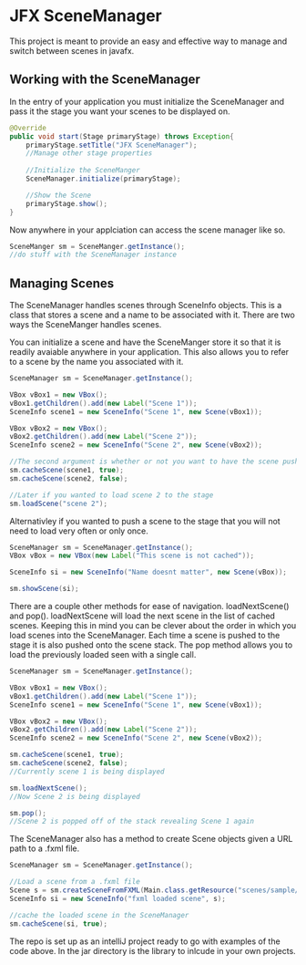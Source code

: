 # JFX SceneManager
This project is meant to provide an easy and effective way to manage and switch between scenes in javafx. 

## Working with the SceneManager
In the entry of your application you must initialize the SceneManager and pass it the stage you want your scenes to be displayed on.
```java
@Override
public void start(Stage primaryStage) throws Exception{
	primaryStage.setTitle("JFX SceneManager");
	//Manage other stage properties
	
	//Initialize the SceneManger
	SceneManager.initialize(primaryStage);

	//Show the Scene
	primaryStage.show();
}
```

Now anywhere in your applciation can access the scene manager like so.
```java
SceneManger sm = SceneManger.getInstance();
//do stuff with the SceneManager instance
```

## Managing Scenes
The SceneManager handles scenes through SceneInfo objects. This is a class that stores a scene and a name to be associated with it. There are two ways the SceneManger handles scenes.

You can initialize a scene and have the SceneManger store it so that it is readily avaiable anywhere in your application. This also allows you to refer to a scene by the name you associated with it.
```java
SceneManager sm = SceneManager.getInstance();

VBox vBox1 = new VBox();
vBox1.getChildren().add(new Label("Scene 1"));
SceneInfo scene1 = new SceneInfo("Scene 1", new Scene(vBox1));

VBox vBox2 = new VBox();
vBox2.getChildren().add(new Label("Scene 2"));
SceneInfo scene2 = new SceneInfo("Scene 2", new Scene(vBox2));

//The second argument is whether or not you want to have the scene pushed to the stage
sm.cacheScene(scene1, true);
sm.cacheScene(scene2, false);

//Later if you wanted to load scene 2 to the stage
sm.loadScene("scene 2");
```

Alternativley if you wanted to push a scene to the stage that you will not need to load very often or only once.
```java
SceneManager sm = SceneManager.getInstance();
VBox vBox = new VBox(new Label("This scene is not cached"));

SceneInfo si = new SceneInfo("Name doesnt matter", new Scene(vBox));

sm.showScene(si);
```
There are a couple other methods for ease of navigation. loadNextScene() and pop(). loadNextScene will load the next scene in the list of cached scenes. Keeping this in mind you can be clever about the order in which you load scenes into the SceneManager. Each time a scene is pushed to the stage it is also pushed onto the scene stack. The pop method allows you to load the previously loaded seen with a single call.
```java
SceneManager sm = SceneManager.getInstance();

VBox vBox1 = new VBox();
vBox1.getChildren().add(new Label("Scene 1"));
SceneInfo scene1 = new SceneInfo("Scene 1", new Scene(vBox1));

VBox vBox2 = new VBox();
vBox2.getChildren().add(new Label("Scene 2"));
SceneInfo scene2 = new SceneInfo("Scene 2", new Scene(vBox2));

sm.cacheScene(scene1, true);
sm.cacheScene(scene2, false);
//Currently scene 1 is being displayed

sm.loadNextScene();
//Now Scene 2 is being displayed

sm.pop();
//Scene 2 is popped off of the stack revealing Scene 1 again
```

The SceneManager also has a method to create Scene objects given a URL path to a .fxml file.
```java
SceneManager sm = SceneManager.getInstance();

//Load a scene from a .fxml file
Scene s = sm.createSceneFromFXML(Main.class.getResource("scenes/sample/sample.fxml");
SceneInfo si = new SceneInfo("fxml loaded scene", s);

//cache the loaded scene in the SceneManager
sm.cacheScene(si, true);
```

The repo is set up as an intelliJ project ready to go with examples of the code above. In the jar directory is the library to inlcude in your own projects. 